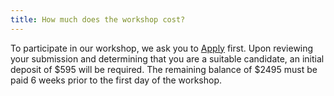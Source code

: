 ```yaml
---
title: How much does the workshop cost?
---
```


To participate in our workshop, we ask you to [Apply](/apply) first. Upon reviewing your submission and determining that you are a suitable candidate, an initial deposit of $595 will be required. The remaining balance of $2495 must be paid 6 weeks prior to the first day of the workshop.
